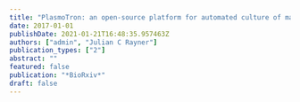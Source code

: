```yaml
---
title: "PlasmoTron: an open-source platform for automated culture of malaria parasites"
date: 2017-01-01
publishDate: 2021-01-21T16:48:35.957463Z
authors: ["admin", "Julian C Rayner"]
publication_types: ["2"]
abstract: ""
featured: false
publication: "*BioRxiv*"
draft: false
---
```


